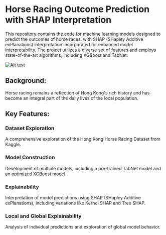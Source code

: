 # Horse Racing Outcome Prediction with SHAP Interpretation

This repository contains the code for machine learning models designed to predict the outcomes of horse races, with SHAP (SHapley Additive exPlanations) interpretation incorporated for enhanced model interpretability. The project utilizes a diverse set of features and employs state-of-the-art algorithms, including XGBoost and TabNet.

![Alt text](https://ibb.co/VYw0D5M)
## Background:
Horse racing remains a reflection of Hong Kong's rich history and has become an integral part of the daily lives of the local population. 


## Key Features:

### Dataset Exploration
A comprehensive exploration of the Hong Kong Horse Racing Dataset from Kaggle.

### Model Construction
Development of multiple models, including a pre-trained TabNet model and an optimized XGBoost model.

### Explainability
Interpretation of model predictions using SHAP (SHapley Additive exPlanations), including variations like Kernel SHAP and Tree SHAP.

### Local and Global Explainability
Analysis of individual predictions and exploration of global model behavior.
